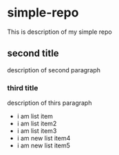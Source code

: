# simple-repo

This is description of my simple repo

## second title

description of second paragraph

### third title

description of thirs paragraph

- i am list item
- i am list item2
- i am list item3
- i am new list item4
- i am new list item5
